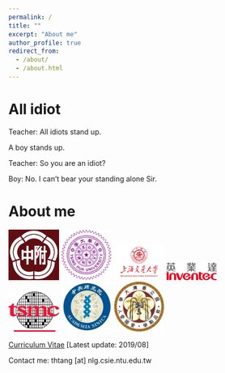 ```yaml
---
permalink: /
title: ""
excerpt: "About me"
author_profile: true
redirect_from: 
  - /about/
  - /about.html
---
```


All idiot
======
Teacher: All idiots stand up.

A boy stands up.

Teacher: So you are an idiot?

Boy: No. I can’t bear your standing alone Sir. 

About me
======
<img src='/images/HSNU.png' width='100'>
<img src='/images/The_Logo_of_National_Tsing_Hua_University.png' width='100'>
<img src='/images/130.png' width='100'>
<img src='/images/logo_inventec.png' width='100'>
<img src='/images/tsmc.jpg' width='100'>
<img src='/images/sinica_logo.png' width='100'>
<img src='/images/Emblem72.jpg' width='100'>
<!-- <img src='/images/sign2-032a.png' width='100'> -->

[Curriculum Vitae](http://thtang.github.io/files/Jason_Tang_Resume.pdf) [Latest update: 2019/08] 

Contact me: thtang [at] nlg.csie.ntu.edu.tw